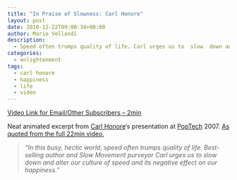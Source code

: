 ```yaml
---
title: "In Praise of Slowness: Carl Honore"
layout: post
date: 2010-12-22T09:00:34+00:00
author: Mario Vellandi
description:
  - Speed often trumps quality of life. Carl urges us to  slow  down and alter our culture of speed and its negative effect on our happiness
categories:
  - enlightenment
tags:
  - carl honore
  - happiness
  - life
  - video
---
```

[Video Link for Email/Other Subscribers &#8211; 2min](http://www.vimeo.com/14866344)

Neat animated excerpt from [Carl Honore](http://www.carlhonore.com/)&#8216;s presentation at [PopTech](http://www.poptech.org/) 2007. [As quoted from the full 22min video](http://vimeo.com/16854136),

> *&#8220;In this busy, hectic world, speed often trumps quality of life. Best-selling author and Slow Movement purveyor Carl urges us to slow down and alter our culture of speed and its negative effect on our happiness.&#8221;*
